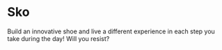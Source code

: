 # Sko

Build an innovative shoe and live a different experience in each step you take during the day! Will you resist?
